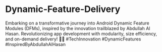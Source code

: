 # Dynamic-Feature-Delivery
Embarking on a transformative journey into Android Dynamic Feature Modules (DFMs), inspired by the innovation trailblazed by Abdullah Al Hasan. Revolutionizing app development with modularity, size efficiency, and on-demand delivery! 🚀📱 #TechInnovation #DynamicFeatures #InspiredByAbdullahAlHasan
